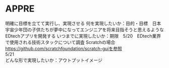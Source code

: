 # APPRE
明確に目標を立てて実行し、実現させる
何を実現したいか：目的・目標　日本宇宙少年団の子供たちが夢中になってエンジニアを将来目指そうと思えるようなEDtechアプリを開発する
いつまでに実現したいか：期限　5/20　EDtech業界で使用される技術スタックについて調査
Scratchの場合
https://github.com/scratchfoundation/scratch-guiを参照
　　　　　　　　　　　　　　　5/21  
どんな形で実現したいか：アウトプットイメージ
